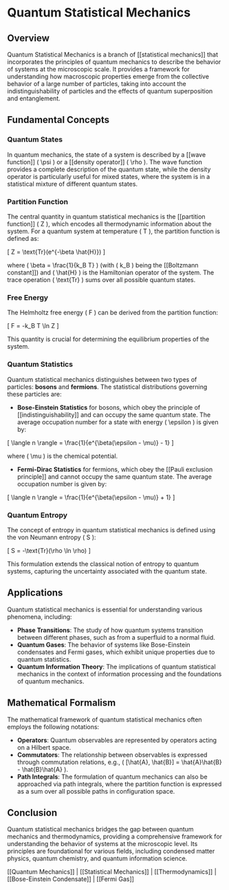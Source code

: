 
# Quantum Statistical Mechanics

## Overview
Quantum Statistical Mechanics is a branch of [[statistical mechanics]] that incorporates the principles of quantum mechanics to describe the behavior of systems at the microscopic scale. It provides a framework for understanding how macroscopic properties emerge from the collective behavior of a large number of particles, taking into account the indistinguishability of particles and the effects of quantum superposition and entanglement.

## Fundamental Concepts

### Quantum States
In quantum mechanics, the state of a system is described by a [[wave function]] \( \psi \) or a [[density operator]] \( \rho \). The wave function provides a complete description of the quantum state, while the density operator is particularly useful for mixed states, where the system is in a statistical mixture of different quantum states.

### Partition Function
The central quantity in quantum statistical mechanics is the [[partition function]] \( Z \), which encodes all thermodynamic information about the system. For a quantum system at temperature \( T \), the partition function is defined as:

\[
Z = \text{Tr}(e^{-\beta \hat{H}})
\]

where \( \beta = \frac{1}{k_B T} \) (with \( k_B \) being the [[Boltzmann constant]]) and \( \hat{H} \) is the Hamiltonian operator of the system. The trace operation \( \text{Tr} \) sums over all possible quantum states.

### Free Energy
The Helmholtz free energy \( F \) can be derived from the partition function:

\[
F = -k_B T \ln Z
\]

This quantity is crucial for determining the equilibrium properties of the system.

### Quantum Statistics
Quantum statistical mechanics distinguishes between two types of particles: **bosons** and **fermions**. The statistical distributions governing these particles are:

- **Bose-Einstein Statistics** for bosons, which obey the principle of [[indistinguishability]] and can occupy the same quantum state. The average occupation number for a state with energy \( \epsilon \) is given by:

\[
\langle n \rangle = \frac{1}{e^{\beta(\epsilon - \mu)} - 1}
\]

where \( \mu \) is the chemical potential.

- **Fermi-Dirac Statistics** for fermions, which obey the [[Pauli exclusion principle]] and cannot occupy the same quantum state. The average occupation number is given by:

\[
\langle n \rangle = \frac{1}{e^{\beta(\epsilon - \mu)} + 1}
\]

### Quantum Entropy
The concept of entropy in quantum statistical mechanics is defined using the von Neumann entropy \( S \):

\[
S = -\text{Tr}(\rho \ln \rho)
\]

This formulation extends the classical notion of entropy to quantum systems, capturing the uncertainty associated with the quantum state.

## Applications
Quantum statistical mechanics is essential for understanding various phenomena, including:

- **Phase Transitions**: The study of how quantum systems transition between different phases, such as from a superfluid to a normal fluid.
- **Quantum Gases**: The behavior of systems like Bose-Einstein condensates and Fermi gases, which exhibit unique properties due to quantum statistics.
- **Quantum Information Theory**: The implications of quantum statistical mechanics in the context of information processing and the foundations of quantum mechanics.

## Mathematical Formalism
The mathematical framework of quantum statistical mechanics often employs the following notations:

- **Operators**: Quantum observables are represented by operators acting on a Hilbert space.
- **Commutators**: The relationship between observables is expressed through commutation relations, e.g., \( [\hat{A}, \hat{B}] = \hat{A}\hat{B} - \hat{B}\hat{A} \).
- **Path Integrals**: The formulation of quantum mechanics can also be approached via path integrals, where the partition function is expressed as a sum over all possible paths in configuration space.

## Conclusion
Quantum statistical mechanics bridges the gap between quantum mechanics and thermodynamics, providing a comprehensive framework for understanding the behavior of systems at the microscopic level. Its principles are foundational for various fields, including condensed matter physics, quantum chemistry, and quantum information science.

[[Quantum Mechanics]] | [[Statistical Mechanics]] | [[Thermodynamics]] | [[Bose-Einstein Condensate]] | [[Fermi Gas]]
